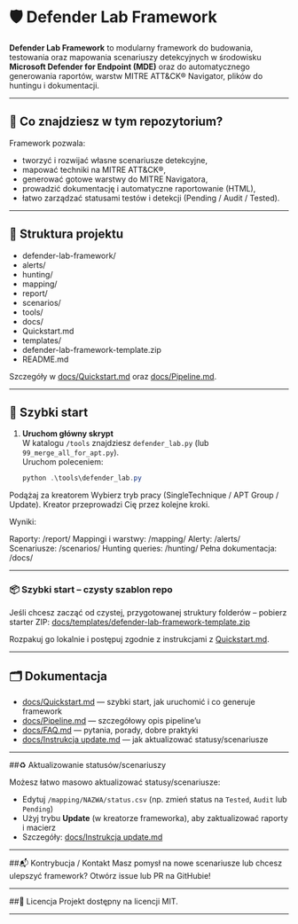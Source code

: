 # 🛡️ Defender Lab Framework

**Defender Lab Framework** to modularny framework do budowania, testowania oraz mapowania scenariuszy detekcyjnych w środowisku **Microsoft Defender for Endpoint (MDE)** oraz do automatycznego generowania raportów, warstw MITRE ATT&CK® Navigator, plików do huntingu i dokumentacji.

---

## 🔎 Co znajdziesz w tym repozytorium?

Framework pozwala:
- tworzyć i rozwijać własne scenariusze detekcyjne,
- mapować techniki na MITRE ATT&CK®,
- generować gotowe warstwy do MITRE Navigatora,
- prowadzić dokumentację i automatyczne raportowanie (HTML),
- łatwo zarządzać statusami testów i detekcji (Pending / Audit / Tested).

---

## 📁 Struktura projektu

- defender-lab-framework/
- alerts/
- hunting/
- mapping/
- report/
- scenarios/
- tools/
- docs/
- Quickstart.md
- templates/
- defender-lab-framework-template.zip
- README.md




Szczegóły w [docs/Quickstart.md](docs/Quickstart.md) oraz [docs/Pipeline.md](docs/Pipeline.md).

---

## 🚀 Szybki start

1. **Uruchom główny skrypt**  
   W katalogu `/tools` znajdziesz `defender_lab.py` (lub `99_merge_all_for_apt.py`).  
   Uruchom poleceniem:
   ```powershell
   python .\tools\defender_lab.py

Podążaj za kreatorem
Wybierz tryb pracy (SingleTechnique / APT Group / Update). Kreator przeprowadzi Cię przez kolejne kroki.

Wyniki:

Raporty: /report/
Mappingi i warstwy: /mapping/
Alerty: /alerts/
Scenariusze: /scenarios/
Hunting queries: /hunting/
Pełna dokumentacja: /docs/

---

### 📦 Szybki start – czysty szablon repo

Jeśli chcesz zacząć od czystej, przygotowanej struktury folderów – pobierz starter ZIP:
[docs/templates/defender-lab-framework-template.zip](docs/templates/defender-lab-framework-template.zip)

Rozpakuj go lokalnie i postępuj zgodnie z instrukcjami z [Quickstart.md](../Quickstart.md).

---

## 🗂️ Dokumentacja

- [docs/Quickstart.md](docs/Quickstart.md) — szybki start, jak uruchomić i co generuje framework  
- [docs/Pipeline.md](docs/Pipeline.md) — szczegółowy opis pipeline’u  
- [docs/FAQ.md](docs/FAQ.md) — pytania, porady, dobre praktyki  
- [docs/Instrukcja update.md](docs/Instrukcja%20update.md) — jak aktualizować statusy/scenariusze  

---

##♻️ Aktualizowanie statusów/scenariuszy

Możesz łatwo masowo aktualizować statusy/scenariusze:

- Edytuj `/mapping/NAZWA/status.csv` (np. zmień status na `Tested`, `Audit` lub `Pending`)
- Użyj trybu **Update** (w kreatorze frameworka), aby zaktualizować raporty i macierz
- Szczegóły: [docs/Instrukcja update.md](docs/Instrukcja%20update.md)

---


##📬 Kontrybucja / Kontakt
Masz pomysł na nowe scenariusze lub chcesz ulepszyć framework? Otwórz issue lub PR na GitHubie!

---

##📜 Licencja
Projekt dostępny na licencji MIT.

---